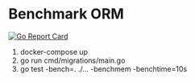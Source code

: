 # Benchmark ORM
[![Go Report Card](https://goreportcard.com/badge/github.com/kostozyb/orm-bench)](https://goreportcard.com/report/github.com/kostozyb/orm-bench)
1) docker-compose up
2) go run cmd/migrations/main.go
3) go test -bench=. ./... -benchmem -benchtime=10s
